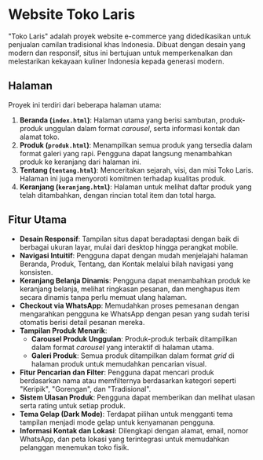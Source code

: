 # Website Toko Laris

"Toko Laris" adalah proyek website e-commerce yang didedikasikan untuk penjualan camilan tradisional khas Indonesia. Dibuat dengan desain yang modern dan responsif, situs ini bertujuan untuk memperkenalkan dan melestarikan kekayaan kuliner Indonesia kepada generasi modern.

## Halaman

Proyek ini terdiri dari beberapa halaman utama:

1.  **Beranda (`index.html`)**: Halaman utama yang berisi sambutan, produk-produk unggulan dalam format _carousel_, serta informasi kontak dan alamat toko.
2.  **Produk (`produk.html`)**: Menampilkan semua produk yang tersedia dalam format galeri yang rapi. Pengguna dapat langsung menambahkan produk ke keranjang dari halaman ini.
3.  **Tentang (`tentang.html`)**: Menceritakan sejarah, visi, dan misi Toko Laris. Halaman ini juga menyoroti komitmen terhadap kualitas produk.
4.  **Keranjang (`keranjang.html`)**: Halaman untuk melihat daftar produk yang telah ditambahkan, dengan rincian total item dan total harga.

## Fitur Utama

- **Desain Responsif**: Tampilan situs dapat beradaptasi dengan baik di berbagai ukuran layar, mulai dari desktop hingga perangkat mobile.
- **Navigasi Intuitif**: Pengguna dapat dengan mudah menjelajahi halaman Beranda, Produk, Tentang, dan Kontak melalui bilah navigasi yang konsisten.
- **Keranjang Belanja Dinamis**: Pengguna dapat menambahkan produk ke keranjang belanja, melihat ringkasan pesanan, dan menghapus item secara dinamis tanpa perlu memuat ulang halaman.
- **Checkout via WhatsApp**: Memudahkan proses pemesanan dengan mengarahkan pengguna ke WhatsApp dengan pesan yang sudah terisi otomatis berisi detail pesanan mereka.
- **Tampilan Produk Menarik**:
  - **Carousel Produk Unggulan**: Produk-produk terbaik ditampilkan dalam format _carousel_ yang interaktif di halaman utama.
  - **Galeri Produk**: Semua produk ditampilkan dalam format _grid_ di halaman produk untuk memudahkan pencarian visual.
- **Fitur Pencarian dan Filter**: Pengguna dapat mencari produk berdasarkan nama atau memfilternya berdasarkan kategori seperti "Keripik", "Gorengan", dan "Tradisional".
- **Sistem Ulasan Produk**: Pengguna dapat memberikan dan melihat ulasan serta rating untuk setiap produk.
- **Tema Gelap (Dark Mode)**: Terdapat pilihan untuk mengganti tema tampilan menjadi mode gelap untuk kenyamanan pengguna.
- **Informasi Kontak dan Lokasi**: Dilengkapi dengan alamat, email, nomor WhatsApp, dan peta lokasi yang terintegrasi untuk memudahkan pelanggan menemukan toko fisik.
